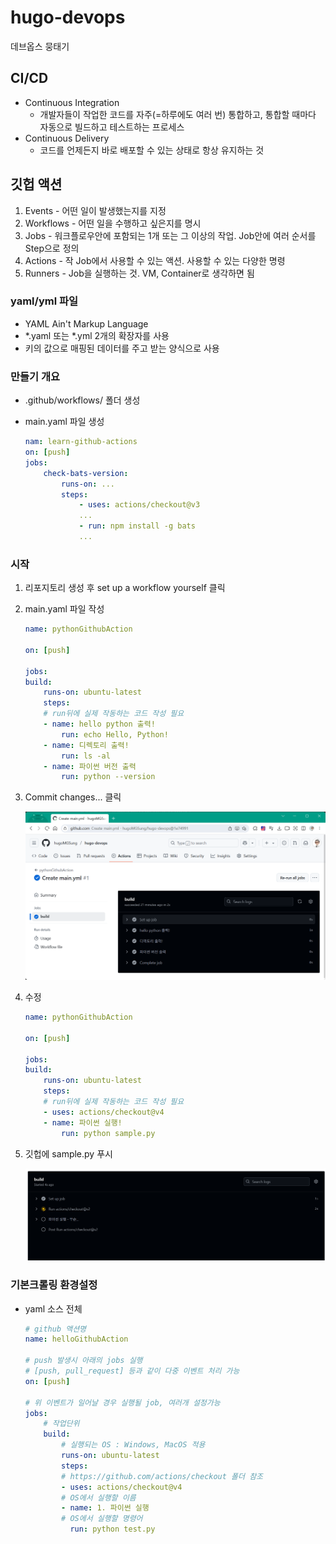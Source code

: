 # hugo-devops
데브옵스 뭉태기

## CI/CD
- Continuous Integration
    - 개발자들이 작업한 코드를 자주(=하루에도 여러 번) 통합하고, 통합할 때마다 자동으로 빌드하고 테스트하는 프로세스
- Continuous Delivery
    - 코드를 언제든지 바로 배포할 수 있는 상태로 항상 유지하는 것

## 깃헙 액션 
1. Events - 어떤 일이 발생했는지를 지정
2. Workflows - 어떤 일을 수행하고 싶은지를 명시
3. Jobs - 워크플로우안에 포함되는 1개 또는 그 이상의 작업. Job안에 여러 순서를 Step으로 정의
4. Actions - 작 Job에서 사용할 수 있는 액션. 사용할 수 있는 다양한 명령
5. Runners - Job을 실행하는 것. VM, Container로 생각하면 됨

### yaml/yml 파일
- YAML Ain't Markup Language
- *.yaml 또는 *.yml 2개의 확장자를 사용
- 키의 값으로 매핑된 데이터를 주고 받는 양식으로 사용

### 만들기 개요
- .github/workflows/ 폴더 생성
- main.yaml 파일 생성

    ```yaml
    nam: learn-github-actions
    on: [push]
    jobs:
        check-bats-version:
            runs-on: ...
            steps:
                - uses: actions/checkout@v3
                ...
                - run: npm install -g bats
                ...
    ```

### 시작
1. 리포지토리 생성 후 set up a workflow yourself 클릭
2. main.yaml 파일 작성

    ```yaml
    name: pythonGithubAction

    on: [push]

    jobs:
    build:
        runs-on: ubuntu-latest
        steps:
        # run뒤에 실제 작동하는 코드 작성 필요
        - name: hello python 출력!
            run: echo Hello, Python!
        - name: 디렉토리 출력!
            run: ls -al
        - name: 파이썬 버전 출력
            run: python --version
    ```

3. Commit changes... 클릭

    <img src="./image/do0001.png" width="800">


4. 수정
    ```yaml
    name: pythonGithubAction

    on: [push]

    jobs:
    build:
        runs-on: ubuntu-latest
        steps:
        # run뒤에 실제 작동하는 코드 작성 필요
        - uses: actions/checkout@v4
        - name: 파이썬 실행!
            run: python sample.py

    ```

5. 깃헙에 sample.py 푸시

    <img src="./image/do0002.png" width="800">


### 기본크롤링 환경설정
- yaml 소스 전체

    ```yaml
    # github 액션명
    name: helloGithubAction

    # push 발생시 아래의 jobs 실행
    # [push, pull_request] 등과 같이 다중 이벤트 처리 가능
    on: [push]

    # 위 이벤트가 일어날 경우 실행될 job, 여러개 설정가능
    jobs:
        # 작업단위
        build:
            # 실행되는 OS : Windows, MacOS 적용
            runs-on: ubuntu-latest
            steps:
            # https://github.com/actions/checkout 폴더 참조
            - uses: actions/checkout@v4
            # OS에서 실행할 이름
            - name: 1. 파이썬 실행
            # OS에서 실행할 명령어
              run: python test.py
    ```